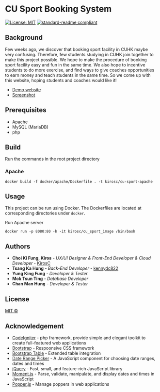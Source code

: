 # CU Sport Booking System
[![License: MIT](https://img.shields.io/badge/License-MIT-yellow.svg)](https://opensource.org/licenses/MIT) [![standard-readme compliant](https://img.shields.io/badge/readme%20style-standard-brightgreen.svg?style=flat-square)](https://github.com/RichardLitt/standard-readme)

## Background
Few weeks ago, we discover that booking sport facility in CUHK maybe very confusing. Therefore, few students studying in CUHK join together to make this project possible. We hope to make the procedure of booking sport facility easy and fun in the same time. We also hope to incentive students to do more exercise, and find ways to give coaches opportunities to earn money and teach students in the same time. So we come up with this website, hoping students and coaches would like it!

* [Demo website](https://kirosc.duckdns.org/cu_sport_booking_system/)
* [Screenshot](https://github.com/kirosc/cu_sport_booking_system/tree/master/docs/Screenshots)

## Prerequisites
* Apache
* MySQL (MariaDB)
* php

## Build
Run the commands in the root project directory
### Apache
```
docker build -f docker/apache/Dockerfile . -t kirosc/cu-sport-apache
```

## Usage
This project can be run using Docker. The Dockerfiles are located at corresponding directories under `docker`.

Run Apache server
```
docker run -p 8080:80 -h -it kirosc/cu_sport_image /bin/bash
```

## Authors
* **Choi Ki Fung, Kiros** - *UX/UI Designer & Front-End Developer & Cloud Developer* - [KirosC](https://github.com/KirosC)
* **Tsang Ka Hung** - *Back-End Developer* - [kennydc822](https://github.com/kennydc822)
* **Yung King Fung** - *Developer & Tester*
* **Mok Tsun Ting** - *Database Developer*
* **Chan Man Hung** - *Developer & Tester*

## License
[MIT ©](../LICENSE)

## Acknowledgement
* [CodeIgniter](https://codeigniter.com/) - php framework, provide simple and elegant toolkit to create full-featured web applications
* [Bootstrap](https://getbootstrap.com/) - Respoonsive CSS framework
* [Bootstrap Table](https://bootstrap-table.com/) - Extended table integration
* [Date Range Picker](http://www.daterangepicker.com/) - A JavaScript component for choosing date ranges, dates and times
* [jQuery](https://jquery.com/) - Fast, small, and feature-rich JavaScript library
* [Moment.js](https://momentjs.com/) - Parse, validate, manipulate, and display dates and times in JavaScript
* [Popper.js](https://popper.js.org/) - Manage poppers in web applications

